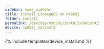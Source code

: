 ```yaml
---
sidebar: home_sidebar
title: Install LineageOS on nx659j
folder: install
permalink: /devices/nx659j/install/variant2
device: nx659j_variant2
---
```

{% include templates/device_install.md %}
